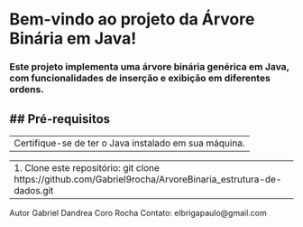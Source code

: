<h1>Bem-vindo ao projeto da Árvore Binária em Java!</h1>
<h3>Este projeto implementa uma árvore binária genérica em Java, com funcionalidades de inserção e exibição em diferentes ordens.</h3>
<h2>## Pré-requisitos </h2>
<table>
  <tr>
    <td>Certifique-se de ter o Java instalado em sua máquina.</td>
  </tr>
</table>

<table>
  <tr>
    <td>1. Clone este repositório: git clone https://github.com/Gabriel9rocha/ArvoreBinaria_estrutura-de-dados.git</td>
  </tr>
</table>
Autor
Gabriel Dandrea Coro Rocha 
Contato: elbrigapaulo@gmail.com
